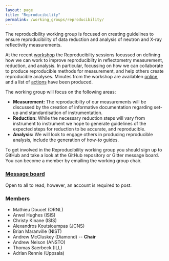 ```yaml
---
layout: page
title: "Reproducibility"
permalink: /working_groups/reproducibility/
---
```


The reproducibility working group is focused on creating guidelines to ensure reproducibility of data reduction and analysis of neutron and X-ray reflectivity measurements. 

At the recent [workshop](https://www.reflectometry.org/workshop_2020/) the Reproducibilty sessions focussed on defining how we can work to improve reproducibilty in reflectometry measurement, reduction, and analysis. 
In particular, focussing on how we can collaborate to produce reproducible methods for measurement, and help others create reproducible analyses. 
Minutes from the workshop are availablen [online](https://www.reflectometry.org/workshop_2020/), and a list of [actions](https://github.com/reflectivity/reproducibility/projects) have been produced. 

The working group will focus on the following areas:
* **Measurement:** The reproducibilty of our measurements will be discussed by the creation of informative documentation regarding set-up and standardisation of instrumentation.
* **Reduction:** While the necessary reduction steps will vary from instrument to instrument we hope to generate guidelines of the expected steps for reduction to be accurate, and reproducible.
* **Analysis:** We will look to engage others in producing reproducible analysis, include the generation of *how-to* guides. 

To get involved in the Reproducibility working group you should sign up to GitHub and take a look at the GitHub repository or Gitter message board. You can become a member by emailing the working group chair.

### [Message board](https://gitter.im/reflectivity/reproducibility) 

Open to all to read, however, an account is required to post.

### Members 

- Mathieu Doucet (ORNL)
- Arwel Hughes (ISIS)
- Christy Kinane (ISIS)
- Alexandros Koutsioumpas (JCNS)
- Brian Maranville (NIST)
- Andrew McCluskey (Diamond) -- **Chair**
- Andrew Nelson (ANSTO)
- Thomas Saerbeck (ILL)
- Adrian Rennie (Uppsala) 

